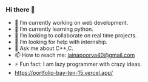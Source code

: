 ### Hi there 👋

<!--
**jainapoorva40/jainapoorva40** is a ✨ _special_ ✨ repository because its `README.md` (this file) appears on your GitHub profile.

Here are some ideas to get you started:

- 🔭 I’m currently working on ...
- 🌱 I’m currently learning ...
- 👯 I’m looking to collaborate on ...
- 🤔 I’m looking for help with ...
- 💬 Ask me about ...
- 📫 How to reach me: ...
- 😄 Pronouns: ...
- ⚡ Fun fact: ...
-->




- 🔭 I’m currently working on web development.
- 🌱 I’m currently learning python.
- 👯 I’m looking to collaborate on real time projects.
- 🤔 I’m looking for help with internship.
- 💬 Ask me about C++,C.
- 📫 How to reach me: jainapoorva40@gmail.com
- ⚡ Fun fact: I am lazy programmer with crazy ideas.
-    https://portfolio-bay-ten-15.vercel.app/
